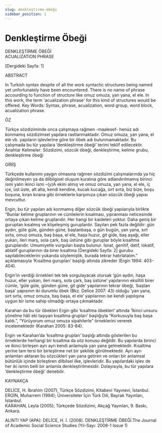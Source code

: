 ```yaml
---
slug: denkleştirme-öbeği
sidebar_position: 1
---
```


# Denkleştirme Öbeği  

DENKLEŞTİRME ÖBEĞİ  
ACUALIZATION PHRASE  

[Dergideki Sayfa: 1]  

ABSTRACT  

In Turkish syntax despite of all the work syntactic structures being named yet unfortunately have been encountered. There is no name of phrase accourding to function of structure like omuz omuza, yan yana, el ele. In this work, the term ‘acualization phrase' for this kind of structures would be offered. Key Words: Syntax, phrase, acualization, word group, word block, acualization phrase.  

ÖZ  

Türkçe sözdiziminde onca çalışmaya rağmen -maalesef- henüz adı konmamış sözdizimsel yapılara rastlanmaktadır. Omuz omuza, yan yana, el ele vb. yapıların işlevlerine göre bir öbek adı bulunmamaktadır. Bu çalışmada bu tür yapılara ‘denkleştirme öbeği’ terimi teklif edilecektir. Anahtar Kelimeler: Sözdizimi, sözcük öbeği, denkleştirme, kelime grubu, denkleştirme öbeği  

GİRİŞ  

Türkçede kullanımı yaygın olmasına rağmen sözdizimi çalışmalarında ya hiç değinilmeyen ya da dilbilgisel oluşum kuralına göre adlandırılmamış birinci ismi yalın ikinci ismi –(y)A ekini almış ve omuz omuza, yan yana, el ele, iç içe, üst üste, alt alta, kendi kendine, kucak kucağa, sırt sırta, biz bize, boşu boşuna, kıran kırana gibi örneklerle karşımıza çıkan sözcük öbeği yapısı mevcuttur.  

Ergin, bu tür yapıları adı konmamış diğer sözcük öbeği yapılarıyla birlikte “Bunlar kelime gruplarının ve cümlelerin kısalması, yıpranması neticesinde ortaya çıkan kelime gruplarıdır. Her hangi bir kaideleri yoktur. Daha geniş bir guruptan kısalmış ve klişeleşmiş guruplardır. Sayıları pek fazla değildir: gün aydın, güle güle, günden güne, baştanbaşa, o gün bugün, yan yana, sırt sırta, omuz omuza, baş başa, el ele, haşa huzur, git gide, baş aşağı, eller yukarı, ileri marş, sola çark, baş üstüne gibi guruplar böyle kısaltma guruplarıdır. Umumiyetle vurguları başta bulunur. İsnat, genitif, datif, lokatif, ablatif guruplarının da birer kısaltma [Dergideki Sayfa: 2] gurubu sayılabileceklerini yukarıda söylemiştik, burada tekrar hatırlatalım.” açıklamasıyla ‘Kısaltma gurupları’ başlığı altında zikreder (Ergin 1994: 403-404).  

Ergin’in verdiği örnekleri tek tek sorgulayacak olursak ‘gün aydın, haşa huzur, eller yukarı, ileri marş, sola çark, baş üstüne’ yapılarının eksiltili birer cümle, ‘güle güle, günden güne, git gide’ yapılarının tekrar öbeği, ‘baştan başa’ yapısının iki durumlu öbek (Bkz. Delice 2007: 43) olduğu ‘yan yana, sırt sırta, omuz omuza, baş başa, el ele’ yapılarının ise kendi yapılışına uygun bir isme sahip olmadığı ortaya çıkmaktadır.  

Karahan da bu tür öbekleri Ergin gibi ‘kısaltma öbekleri’ altında ‘İkinci unsuru yönelme hâli eki taşıyan kısaltma grupları’ başlığıyla “Korkusuyla baş başa kaldı.”, “Yürüyorum omuz omuza sipahilerle” örneklerini vererek incelemektedir (Karahan 2005: 83-84).  

Ergin ve Karahan’da ‘kısaltma grupları’ başlığı altında gösterilen bu örneklerde herhangi bir kısaltma da söz konusu değildir. Bu yapılarda birinci ve ikinci birleşen ayrı ayrı kendi anlamıyla yan yana gelmektedir. Kısaltma yerine tam tersi bir birleştirme net bir şekilde görülmektedir. Ayrı ayrı anlamları aktaran bu sözcükleri yan yana getiren ve onları bir anlamsal bütünlük içinde birleştiren dilbilsel ilke, işlevleridir. Bu yapılardaki işlev de her iki ismin belli bir anlamla denkleştirilmesidir. Dolayısıyla, bu tür yapılara ‘denkleştirme öbeği’ denebilir.  

KAYNAKÇA  

DELİCE, H. İbrahim (2007), Türkçe Sözdizimi, Kitabevi Yayınevi, İstanbul.  
ERGİN, Muharrem (1994); Üniversiteler İçin Türk Dili, Bayrak Yayınları, İstanbul.  
KARAHAN, Leyla (2005); Türkçede Sözdizimi, Akçağ Yayınları, 9. Baskı, Ankara.  

ALINTI YAP (APA): DELİCE, H. İ. (2008). DENKLEŞTİRME ÖBEĞİ.The Journal of Academic Social Science Studies (Yıl-Sayı: 2008-1 Issue 1)  

